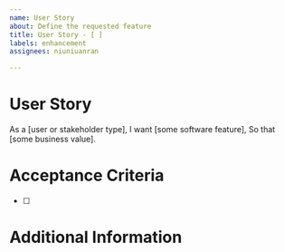 ```yaml
---
name: User Story
about: Define the requested feature
title: User Story - [ ]
labels: enhancement
assignees: niuniuanran

---
```


# User Story
As a [user or stakeholder type],
I want [some software feature],
So that [some business value].

# Acceptance Criteria
- [ ]

# Additional Information
